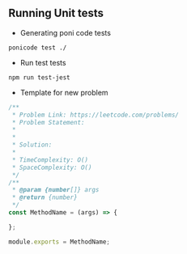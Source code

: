 ## Running Unit tests
- Generating poni code tests
```shell
ponicode test ./
```

- Run test tests 
```shell
npm run test-jest
```

- Template for new problem
```javascript
/**
 * Problem Link: https://leetcode.com/problems/
 * Problem Statement: 
 * 
 *
 * Solution: 
 * 
 * TimeComplexity: O()
 * SpaceComplexity: O()
 */
/**
 * @param {number[]} args
 * @return {number}
 */
const MethodName = (args) => {

};

module.exports = MethodName;
```